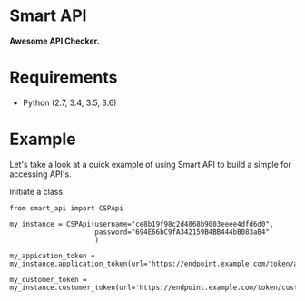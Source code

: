 # Smart API

**Awesome API Checker.**

# Requirements

* Python (2.7, 3.4, 3.5, 3.6)

# Example

Let's take a look at a quick example of using Smart API to build a simple for accessing API's.

Initiate a class 

    from smart_api import CSPApi
    
    my_instance = CSPApi(username="ce8b19f98c2d4868b9003eeee4dfd6d0",
                         password="694E66bC9fA342159B4BB444bB083aB4"
                         )

    my_appication_token = my_instance.application_token(url='https://endpoint.example.com/token/application')

    my_customer_token = my_instance.customer_token(url='https://endpoint.example.com/token/customer')
